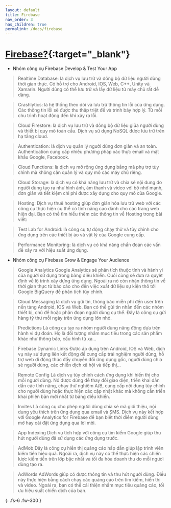 ```yaml
---
layout: default
title: Firebase
nav_order: 3
has_children: true
permalink: /docs/firebase
---
```


# [Firebase?](https://wiki.matbao.net/firebase-la-gi-giai-phap-lap-trinh-khong-can-backend-tu-google/){:target="_blank"}

* Nhóm công cụ Firebase Develop & Test Your App

> Realtime Database: là dịch vụ lưu trữ và đồng bộ dữ liệu người dùng thời gian thực. Có hỗ trợ cho Android, IOS, Web, C++, Unity và Xamarin. Người dùng có thể lưu trữ và lấy dữ liệu từ máy chủ rất dễ dàng.

> Crashlytics: là hệ thống theo dõi và lưu trữ thông tin lỗi của ứng dụng. Các thông tin lỗi sẽ được thu thập triệt để và trình bày hợp lý. Từ mỗi chu trình hoạt động đến khi xảy ra lỗi.

> Cloud Firestore: là dịch vụ lưu trữ và đồng bộ dữ liệu giữa người dùng và thiết bị quy mô toàn cầu. Dịch vụ sử dụng NoSQL được lưu trữ trên hạ tầng cloud.

> Authentication: là dịch vụ quản lý người dùng đơn giản và an toàn. Authentication cung cấp nhiều phương pháp xác thực email và mật khẩu Google, Facebook.

> Cloud Functions: là dịch vụ mở rộng ứng dụng bằng mã phụ trợ tùy chỉnh mà không cần quản lý và quy mô các máy chủ riêng.

> Cloud Storage: là dịch vụ có khả năng lưu trữ và chia sẻ nội dung do người dùng tạo ra như hình ảnh, âm thanh và video với bộ nhớ mạnh, đơn giản và tiết kiệm chi phí được xây dựng cho quy mô của Google.

> Hosting: Dịch vụ thuê hosting giúp đơn giản hóa lưu trữ web với các công cụ thực hiện cụ thể có tính năng cao dành cho các trang web hiện đại. Bạn có thể tìm hiểu thêm các thông tin về Hosting trong bài viết:

> Test Lab for Android: là công cụ tự động chạy thử và tùy chỉnh cho ứng dụng trên các thiết bị ảo và vật lý của Google cung cấp.

> Performance Monitoring: là dịch vụ có khả năng chẩn đoán các vấn đề xảy ra với hiệu suất ứng dụng.

* Nhóm công cụ Firebase Grow & Engage Your Audience

> Google Analytics
Google Analytics sẽ phân tích thuộc tính và hành vi của người sử dụng trong bảng điều khiển. Cuối cùng sẽ đưa ra quyết định về lộ trình xây dựng ứng dụng. Ngoài ra nó còn nhận thông tin về thời gian thực từ báo cáo cho đến việc xuất dữ liệu sự kiện thô tới Google BigQuery để phân tích tùy chỉnh.

> Cloud Messaging là dịch vụ gửi tin, thông báo miễn phí đến user trên nền tảng Android, IOS và Web. Bạn có thể gửi tin nhắn đến các nhóm thiết bị, chủ đề hoặc phân đoạn người dùng cụ thể. Đây là công cụ gửi hàng tỷ thư mỗi ngày trên ứng dụng lớn nhỏ.

> Predictions
Là công cụ tạo ra nhóm người dùng năng động dựa trên hành vi dự đoán. Họ là đối tượng nhắm mục tiêu trong các sản phẩm khác như thông báo, cấu hình từ xa…

> Firebase Dynamic Links
Được áp dụng trên Android, IOS và Web, dịch vụ này sử dụng liên kết động để cung cấp trải nghiệm người dùng, hỗ trợ web di động thúc đẩy chuyển đổi ứng dụng gốc, người dùng chia sẻ người dùng, các chiến dịch xã hội và tiếp thị…

> Remote Config
Là dịch vụ tùy chỉnh cách ứng dụng khi hiển thị cho mỗi người dùng. Nó được dùng để thay đổi giao diện, triển khai dần dần các tính năng, chạy thử nghiệm A/B, cung cấp nội dung tùy chỉnh cho người dùng hoặc thực hiện các cập nhật khác mà không cần triển khai phiên bản mới nhất từ bảng điều khiển.

> Invites
Là công cụ cho phép người dùng chia sẻ mã giới thiệu, nội dung yêu thích trên ứng dụng qua email và SMS. Dịch vụ này kết hợp với Google Analytics for Firebase để bạn biết thời điểm người dùng mở hay cài đặt ứng dụng qua lời mời.

> App Indexing
Dịch vụ tích hợp với công cụ tìm kiếm Google giúp thu hút người dùng đã sử dụng các ứng dụng trước.

> AdMob
Đây là công cụ hiển thị quảng cáo hấp dẫn giúp lập trình viên kiếm tiền hiệu quả. Ngoài ra, dịch vụ này có thể thực hiện các chiến lược kiếm tiền trên lớp bậc nhất và tối đa hóa doanh thu do mỗi người dùng tạo ra.

> AdWords
AdWords giúp có được thông tin và thu hút người dùng. Điều này thực hiện bằng cách chạy các quảng cáo trên tìm kiếm, hiển thị và video. Ngoài ra, bạn có thể cải thiện nhắm mục tiêu quảng cáo, tối ưu hiệu suất chiến dịch của bạn.

{: .fs-6 .fw-300 }
